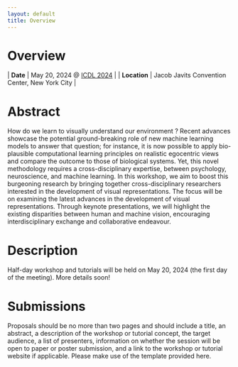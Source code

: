 ```yaml
---
layout: default
title: Overview
---
```


# Overview

| **Date** | May 20, 2024 @ [ICDL 2024](https://www.icdl.com/conferences/dir2024) |
| **Location** | Jacob Javits Convention Center, New York City |

# Abstract
 
How do we learn to visually understand our environment ? Recent advances showcase the potential ground-breaking role of new machine learning models to answer that question; for instance, it is now possible to apply bio-plausible computational learning principles on realistic egocentric views and compare the outcome to those of biological systems. Yet, this novel methodology requires a cross-disciplinary expertise, between psychology, neuroscience, and machine learning. In this workshop, we aim to boost this burgeoning research by bringing together cross-disciplinary researchers interested in the development of visual representations. The focus will be on examining the latest advances in the development of visual representations. Through keynote presentations, we will highlight the existing disparities between human and machine vision, encouraging interdisciplinary exchange and collaborative endeavour.

# Description

Half-day workshop and tutorials will be held on May 20, 2024 (the first day of the meeting). More details soon!

# Submissions

Proposals should be no more than two pages and should include a title, an abstract, a description of the workshop or tutorial concept, the target audience, a list of presenters, information on whether the session will be open to paper or poster submission, and a link to the workshop or tutorial website if applicable. Please make use of the template provided here.

